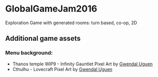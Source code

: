 # GlobalGameJam2016
Exploration Game with generated rooms: turn based, co-op, 2D



## Additional game assets

### Menu background:

* Thanos temple WIP9 - Infinity Gauntlet Pixel Art by [Gwendal Uguen](https://www.flickr.com/photos/gwendalcentrifugue/21900579851/in/dateposted/)
* Cthulhu - Lovecraft Pixel Art by [Gwendal Uguen](https://www.flickr.com/photos/gwendalcentrifugue/18161295638/in/dateposted/)